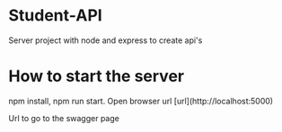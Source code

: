 # Student-API 

Server project with node and express to create api's

# How to start the server

<p>npm install, npm run start. Open browser url [url](http://localhost:5000)</p>
<p>Url to go to the swagger page <http://localhost:5000/api-docs></p>
